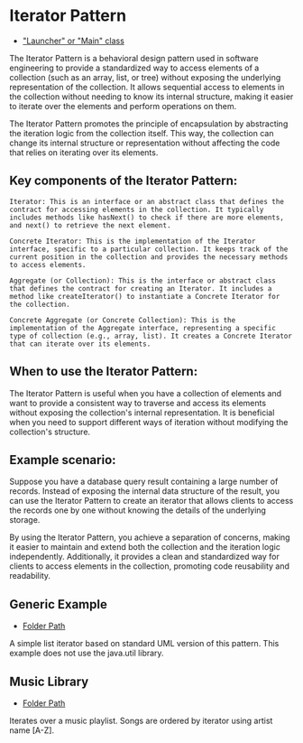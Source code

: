 # Iterator Pattern
- ["Launcher" or "Main" class](./src/main/java/it/gb/IteratorPattern.java)

The Iterator Pattern is a behavioral design pattern used in software engineering to provide a standardized way to access elements of a collection (such as an array, list, or tree) without exposing the underlying representation of the collection. It allows sequential access to elements in the collection without needing to know its internal structure, making it easier to iterate over the elements and perform operations on them.

The Iterator Pattern promotes the principle of encapsulation by abstracting the iteration logic from the collection itself. This way, the collection can change its internal structure or representation without affecting the code that relies on iterating over its elements.

## Key components of the Iterator Pattern:

    Iterator: This is an interface or an abstract class that defines the contract for accessing elements in the collection. It typically includes methods like hasNext() to check if there are more elements, and next() to retrieve the next element.

    Concrete Iterator: This is the implementation of the Iterator interface, specific to a particular collection. It keeps track of the current position in the collection and provides the necessary methods to access elements.

    Aggregate (or Collection): This is the interface or abstract class that defines the contract for creating an Iterator. It includes a method like createIterator() to instantiate a Concrete Iterator for the collection.

    Concrete Aggregate (or Concrete Collection): This is the implementation of the Aggregate interface, representing a specific type of collection (e.g., array, list). It creates a Concrete Iterator that can iterate over its elements.

## When to use the Iterator Pattern:

The Iterator Pattern is useful when you have a collection of elements and want to provide a consistent way to traverse and access its elements without exposing the collection's internal representation. It is beneficial when you need to support different ways of iteration without modifying the collection's structure.

## Example scenario:

Suppose you have a database query result containing a large number of records. Instead of exposing the internal data structure of the result, you can use the Iterator Pattern to create an iterator that allows clients to access the records one by one without knowing the details of the underlying storage.

By using the Iterator Pattern, you achieve a separation of concerns, making it easier to maintain and extend both the collection and the iteration logic independently. Additionally, it provides a clean and standardized way for clients to access elements in the collection, promoting code reusability and readability.


## Generic Example
- [Folder Path](./src/main/java/it/gb/generic)

A simple list iterator based on standard UML version of this pattern. This example does not use the java.util library.

## Music Library
- [Folder Path](./src/main/java/it/gb/musicLibrary)

Iterates over a music playlist. Songs are ordered by iterator using artist name \[A-Z\].
